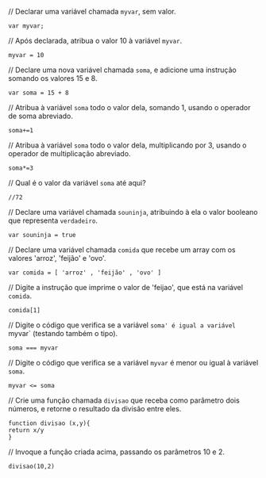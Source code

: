 // Declarar uma variável chamada `myvar`, sem valor.

    var myvar;

// Após declarada, atribua o valor 10 à variável `myvar`.

    myvar = 10

// Declare uma nova variável chamada `soma`, e adicione uma instrução somando os valores 15 e 8.

    var soma = 15 + 8

// Atribua à variável `soma` todo o valor dela, somando 1, usando o operador de soma abreviado.

    soma+=1

// Atribua à variável `soma` todo o valor dela, multiplicando por 3, usando o operador de multiplicação abreviado.

    soma*=3

// Qual é o valor da variável `soma` até aqui?

    //72

// Declare uma variável chamada `souninja`, atribuindo à ela o valor booleano que representa `verdadeiro`.

    var souninja = true

// Declare uma variável chamada `comida` que recebe um array com os valores 'arroz', 'feijão' e 'ovo'.

    var comida = [ 'arroz' , 'feijão' , 'ovo' ]

// Digite a instrução que imprime o valor de 'feijao', que está na variável `comida`.

    comida[1]

// Digite o código que verifica se a variável `soma' é igual a variável `myvar` (testando também o tipo).

    soma === myvar

// Digite o código que verifica se a variável `myvar` é menor ou igual à variável `soma`.

    myvar <= soma

// Crie uma função chamada `divisao` que receba como parâmetro dois números, e retorne o resultado da divisão entre eles.

    function divisao (x,y){
	return x/y 
    }

// Invoque a função criada acima, passando os parâmetros 10 e 2.

    divisao(10,2)